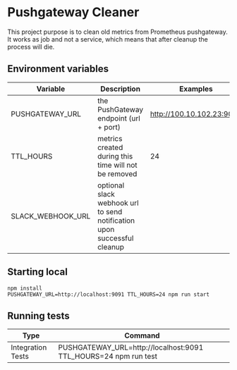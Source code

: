 # Pushgateway Cleaner

This project purpose is to clean old metrics from Prometheus pushgateway.  
It works as job and not a service, which means that after cleanup the process will die.

## Environment variables
| Variable | Description | Examples |
| -----------------------------      | - | - |
| PUSHGATEWAY_URL                    | the PushGateway endpoint (url + port) | http://100.10.102.23:9091 |
| TTL_HOURS                          | metrics created during this time will not be removed | 24 |
| SLACK_WEBHOOK_URL                  | optional slack webhook url to send notification upon successful cleanup | |


## Starting local 
```npm install```  
```PUSHGATEWAY_URL=http://localhost:9091 TTL_HOURS=24 npm run start```

## Running tests
| Type | Command |  
| - | - |  
| Integration Tests | PUSHGATEWAY_URL=http://localhost:9091 TTL_HOURS=24 npm run test      | 
